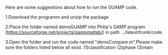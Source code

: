 Here are some suggestions about how to run the GUAMP code.

1.Download the programm and unzip the package 

2.Place the folder named demoGUAMP into Philip's GAMP program (https://sourceforge.net/projects/gampmatlab/) in path .../latest/trunk/code.

3.Open the folder and run the code named "demoCompare.m".Please make sure the folders listed below all exist.
(1)classification
(2)phase
(3)main

